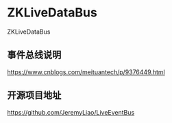 # ZKLiveDataBus
ZKLiveDataBus


## 事件总线说明

https://www.cnblogs.com/meituantech/p/9376449.html

## 开源项目地址

https://github.com/JeremyLiao/LiveEventBus

